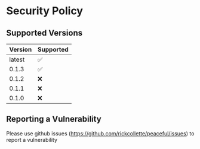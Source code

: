 # Security Policy

## Supported Versions

| Version | Supported          |
| ------- | ------------------ |
| latest   | :white_check_mark: |
| 0.1.3   | :white_check_mark:  |
| 0.1.2   | :x:  |
| 0.1.1   | :x:  |
| 0.1.0   | :x:  |


## Reporting a Vulnerability

Please use github issues (https://github.com/rickcollette/peaceful/issues) to report a vulnerability
